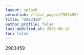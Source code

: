 ```yaml
---
layout: splash
permalink: /float_pages/2903459/
title: "2903459"
author_profile: false
last_modified_at: 2025-06-13
toc: false
---
```

 
2903459
